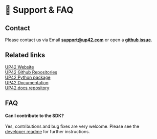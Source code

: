 # :email: Support & FAQ

## **Contact**

Please contact us via Email **[support@up42.com](mailto:support@up42.com)** or open a **[github issue](https://github.com/up42/up42-py/issues)**.

## **Related links**

[UP42 Website](https://up42.com)  
[UP42 Github Repositories](https://github.com/up42)  
[UP42 Python package](https://github.com/up42/up42-py)  
[UP42 Documentation](https://docs.up42.com)  
[UP42 docs repository](https://github.com/up42/docs)  

## **FAQ**

#### **Can I contribute to the SDK?**

Yes, contributions and bug fixes are very welcome. Please see the [developer readme](https://github.com/up42/up42-py/blob/master/README-dev.md) for further
instructions.

 